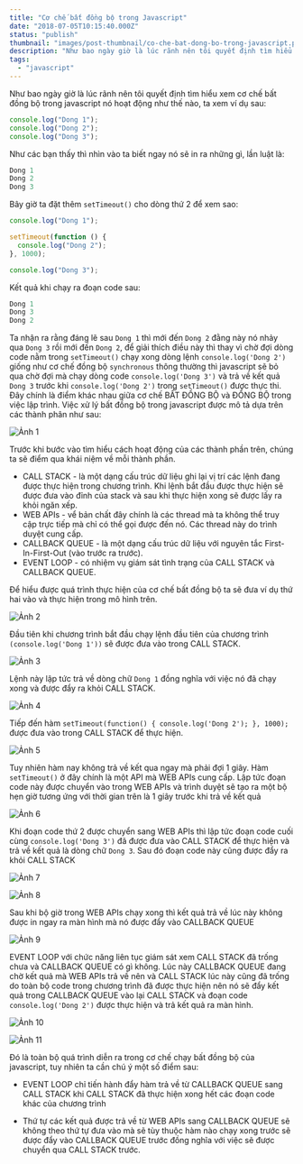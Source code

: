 ```yaml
---
title: "Cơ chế bất đồng bộ trong Javascript"
date: "2018-07-05T10:15:40.000Z"
status: "publish"
thumbnail: "images/post-thumbnail/co-che-bat-dong-bo-trong-javascript.png"
description: "Như bao ngày giờ là lúc rãnh nên tôi quyết định tìm hiểu xem cơ chế bất đồng bộ trong javascript nó hoạt động như thế nào, ta xem ví dụ sau"
tags:
  - "javascript"
---
```


Như bao ngày giờ là lúc rãnh nên tôi quyết định tìm hiểu xem cơ chế bất đồng bộ trong javascript nó hoạt động như thế nào, ta xem ví dụ sau:

```javascript
console.log("Dong 1");
console.log("Dong 2");
console.log("Dong 3");
```

Như các bạn thấy thì nhìn vào ta biết ngay nó sẽ in ra những gì, lần luật là:

```javascript
Dong 1
Dong 2
Dong 3
```

Bây giờ ta đặt thêm `setTimeout()` cho dòng thứ 2 để xem sao:

```javascript
console.log("Dong 1");

setTimeout(function () {
  console.log("Dong 2");
}, 1000);

console.log("Dong 3");
```

Kết quả khi chạy ra đoạn code sau:

```javascript
Dong 1
Dong 3
Dong 2
```

Ta nhận ra rằng đáng lẽ sau `Dong 1` thì mới đến `Dong 2` đằng này nó nhảy qua `Dong 3` rồi mới đến `Dong 2`, để giải thích điều này thì thay vì chờ đợi dòng code nằm trong `setTimeout()` chạy xong dòng lệnh `console.log('Dong 2')` giống như cơ chế đồng bộ `synchronous` thông thường thì javascript sẽ bỏ qua chờ đợi mà chạy dòng code `console.log('Dong 3')` và trả về kết quả `Dong 3` trước khi `console.log('Dong 2')` trong `setTimeout()` được thực thi. Đây chính là điểm khác nhau giữa cơ chế BẤT ĐỒNG BỘ và ĐỒNG BỘ trong việc lập trình. Việc xử lý bất đồng bộ trong javascript được mô tả dựa trên các thành phân như sau:

![Ảnh 1](https://raw.githubusercontent.com/kanetu/portfolio/main/public/images/post-content/co-che-bat-dong-bo-trong-javascript/anh1.png)

Trước khi bước vào tìm hiểu cách hoạt động của các thành phần trên, chúng ta sẽ điểm qua khái niệm về mỗi thành phần.

- CALL STACK - là một dạng cấu trúc dữ liệu ghi lại vị trí các lệnh đang được thực hiện trong chương trình. Khi lệnh bắt đầu được thực hiện sẽ được đưa vào đỉnh của stack và sau khi thực hiện xong sẽ được lấy ra khỏi ngăn xếp.
- WEB APIs - vể bản chất đây chính là các thread mà ta không thể truy cập trực tiếp mà chỉ có thể gọi được đến nó. Các thread này do trình duyệt cung cấp.
- CALLBACK QUEUE - là một dạng cấu trúc dữ liệu với nguyên tắc First-In-First-Out (vào trước ra trước).
- EVENT LOOP - có nhiệm vụ giám sát tình trạng của CALL STACK và CALLBACK QUEUE.

Để hiểu được quá trình thực hiện của cơ chế bất đồng bộ ta sẽ đưa ví dụ thứ hai vào và thực hiện trong mô hình trên.

![Ảnh 2](https://raw.githubusercontent.com/kanetu/portfolio/main/public/images/post-content/co-che-bat-dong-bo-trong-javascript/anh2.png)

Đầu tiên khi chương trình bắt đầu chạy lệnh đầu tiên của chương trình `(console.log('Dong 1'))` sẽ được đưa vào trong CALL STACK.

![Ảnh 3](https://raw.githubusercontent.com/kanetu/portfolio/main/public/images/post-content/co-che-bat-dong-bo-trong-javascript/anh3.png)

Lệnh này lập tức trả về dòng chữ `Dong 1` đồng nghĩa với việc nó đã chạy xong và được đẩy ra khỏi CALL STACK.

![Ảnh 4](https://raw.githubusercontent.com/kanetu/portfolio/main/public/images/post-content/co-che-bat-dong-bo-trong-javascript/anh4.png)

Tiếp đến hàm
`setTimeout(function() { console.log('Dong 2'); }, 1000);`
được đưa vào trong CALL STACK để thực hiện.

![Ảnh 5](https://raw.githubusercontent.com/kanetu/portfolio/main/public/images/post-content/co-che-bat-dong-bo-trong-javascript/anh5.png)

Tuy nhiên hàm nay không trả về kết qua ngay mà phải đợi 1 giây. Hàm `setTimeout()` ở đây chính là một API mà WEB APIs cung cấp. Lập tức đoạn code này được chuyển vào trong WEB APIs và trình duyệt sẽ tạo ra một bộ hẹn giờ tương ứng với thời gian trên là 1 giây trước khi trả về kết quả

![Ảnh 6](https://raw.githubusercontent.com/kanetu/portfolio/main/public/images/post-content/co-che-bat-dong-bo-trong-javascript/anh6.png)

Khi đoạn code thứ 2 được chuyển sang WEB APIs thì lập tức đoạn code cuối cùng `console.log('Dong 3')` đã được đưa vào CALL STACK để thực hiện và trả về kết quả là dòng chữ `Dong 3`. Sau đó đoạn code này cũng được đẩy ra khỏi CALL STACK

![Ảnh 7](https://raw.githubusercontent.com/kanetu/portfolio/main/public/images/post-content/co-che-bat-dong-bo-trong-javascript/anh7.png)

![Ảnh 8](https://raw.githubusercontent.com/kanetu/portfolio/main/public/images/post-content/co-che-bat-dong-bo-trong-javascript/anh8.png)

Sau khi bộ giờ trong WEB APIs chạy xong thì kết quả trả về lúc này không được in ngay ra màn hình mà nó được đẩy vào CALLBACK QUEUE

![Ảnh 9](https://raw.githubusercontent.com/kanetu/portfolio/main/public/images/post-content/co-che-bat-dong-bo-trong-javascript/anh9.png)

EVENT LOOP với chức năng liên tục giám sát xem CALL STACK đã trống chưa và CALLBACK QUEUE có gì không. Lúc này CALLBACK QUEUE đang chờ kết quả mà WEB APIs trả về nên và CALL STACK lúc này cũng đã trống do toàn bộ code trong chương trình đã được thực hiện nên nó sẽ đẩy kết quả trong CALLBACK QUEUE vào lại CALL STACK và đoạn code `console.log('Dong 2')` được thực hiện và trả kết quả ra màn hình.

![Ảnh 10](https://raw.githubusercontent.com/kanetu/portfolio/main/public/images/post-content/co-che-bat-dong-bo-trong-javascript/anh10.png)

![Ảnh 11](https://raw.githubusercontent.com/kanetu/portfolio/main/public/images/post-content/co-che-bat-dong-bo-trong-javascript/anh11.png)

Đó là toàn bộ quá trình diễn ra trong cơ chế chạy bất đồng bộ của javascript, tuy nhiên ta cần chú ý một số điểm sau:

- EVENT LOOP chỉ tiến hành đẩy hàm trả về từ CALLBACK QUEUE sang CALL STACK khi CALL STACK đã thực hiện xong hết các đoạn code khác của chương trình

- Thứ tự các kết quả được trả về từ WEB APIs sang CALLBACK QUEUE sẽ không theo thứ tự đưa vào mà sẽ tùy thuộc hàm nào chạy xong trước sẽ được đẩy vào CALLBACK QUEUE trước đồng nghĩa với việc sẽ được chuyển qua CALL STACK trước.
